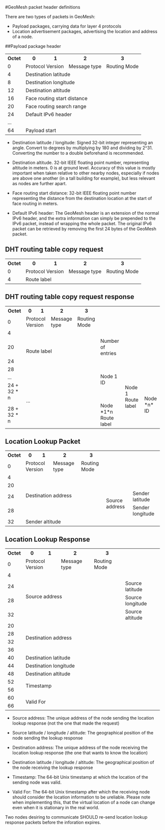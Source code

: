 #GeoMesh packet header definitions

There are two types of packets in GeoMesh:

* Payload packages, carrying data for layer 4 protocols
* Location advertisement packages, advertising the location and address of a node.

##Payload package header

<table>
<tr>
<th>Octet</th>
<th>0</th>
<th>1</th>
<th>2</th>
<th>3</th>
</tr>
<tr>
<td>0</td>
<td colspan="2">Protocol Version</td>
<td>Message type</td>
<td>Routing Mode</td>
</tr>
<tr>
<td>4</td>
<td colspan="4">Destination latitude</td>
</tr>
<tr>
<td>8</td>
<td colspan="4">Destination longitude</td>
</tr>
<tr>
<td>12</td>
<td colspan="4">Destination altitude</td>
</tr>
<tr>
<td>16</td>
<td colspan="4">Face routing start distance</td>
</tr>
<tr>
<td>20</td>
<td colspan="4">Face routing search range</td>
</tr>
<tr>
<td>24</td>
<td colspan="4">Default IPv6 header</td>
</tr>
<tr>
<td>...</td>
<td colspan="4"></td>
</tr>
<tr>
<td>64</td>
<td colspan="4">Payload start</td>
</tr>
</table>

* Destination latitude / longitude: Signed 32-bit integer representing an angle. Convert to degrees by multiplying by
180 and dividing by 2^31. Converting the number to a double beforehand is recommended.

* Destination altitude. 32-bit IEEE floating point number, representing altitude in meters. 0 is at ground level.
Accuracy of this value is mostly important when taken relative to other nearby nodes, especially if nodes are above one
another (in a tall building for example), but less relevant as nodes are further apart.

* Face routing start distance: 32-bit IEEE floating point number representing the distance from the destination location
at the start of face routing in meters.

* Default IPv6 header: The GeoMesh header is an extension of the normal IPv6 header, and the extra information can simply be
prepended to the IPv6 packet, instead of wrapping the whole packet. The original IPv6 packet can be retrieved by removing
the first 24 bytes of the GeoMesh packet.

## DHT routing table copy request

<table>
<tr>
<th>Octet</th>
<th>0</th>
<th>1</th>
<th>2</th>
<th>3</th>
</tr>
<tr>
<td>0</td>
<td colspan="2">Protocol Version</td>
<td>Message type</td>
<td>Routing Mode</td>
</tr>
<tr>
<td>4</td>
<td colspan="4" rowspan="4">Route label</td>
</tr>
</table>

## DHT routing table copy request response

<table>
<tr>
<th>Octet</th>
<th>0</th>
<th>1</th>
<th>2</th>
<th>3</th>
</tr>
<tr>
<td>0</td>
<td colspan="2">Protocol Version</td>
<td>Message type</td>
<td>Routing Mode</td>
</tr>
<tr><td>4</td><td colspan="4" rowspan="4">Route label</td></tr>
<tr><td>20</td><td colspan="4">Number of entries</td></tr>
<tr><td>24</td><td colspan="4" rowspan="4">Node 1 ID</td></tr>
<tr><td>28</td><td colspan="4" rowspan="4">Node 1 Route label</td></tr>
<tr><td>...</td><td colspan="4" rowspan="8">...</td></tr>
<tr><td>24 + 32 * n</td><td colspan="4" rowspan="4">Node *n* ID</td></tr>
<tr><td>28 + 32 * n</td><td colspan="4" rowspan="4">Node *1*n Route label</td></tr>
</table>

## Location Lookup Packet

<table>
<tr>
<th>Octet</th>
<th>0</th>
<th>1</th>
<th>2</th>
<th>3</th>
</tr>
<tr>
<td>0</td>
<td colspan="2">Protocol Version</td>
<td>Message type</td>
<td>Routing Mode</td>
</tr>
<tr>
<td>4</td>
<td colspan="4" rowspan="4">Destination address</td>
</tr>
<tr>
<td>20</td>
<td colspan="4" rowspan="4">Source address</td>
</tr>
<tr>
<td>24</td>
<td colspan="4">Sender latitude</td>
</tr>
<tr>
<td>28</td>
<td colspan="4">Sender longitude</td>
</tr>
<tr>
<td>32</td>
<td colspan="4">Sender altitude</td>
</tr>
</table>

## Location Lookup Response

<table>
<tr>
<th>Octet</th>
<th>0</th>
<th>1</th>
<th>2</th>
<th>3</th>
</tr>
<tr>
<td>0</td>
<td colspan="2">Protocol Version</td>
<td>Message type</td>
<td>Routing Mode</td>
</tr>
<tr>
<td>4</td>
<td colspan="4" rowspan="4">Source address</td>
</tr>
<tr>
<td>24</td>
<td colspan="4">Source latitude</td>
</tr>
<tr>
<td>28</td>
<td colspan="4">Source longitude</td>
</tr>
<tr>
<td>32</td>
<td colspan="4">Source altitude</td>
</tr>
<tr>
<td>20</td>
<td colspan="4" rowspan="4">Destination address</td>
</tr>
<tr><td>28</td></tr>
<tr><td>32</td></tr>
<tr><td>36</td></tr>
<tr><td>40</td><td colspan="4">Destination latitude</td></tr>
<tr><td>44</td><td colspan="4">Destination longitude</td></tr>
<tr><td>48</td><td colspan="4">Destination altitude</td></tr>
<tr><td>52</td><td colspan="4" rowspan="2">Timestamp</td></tr>
<tr><td>56</td></tr>
<tr><td>60</td><td colspan="4" rowspan="2">Valid For</td></tr>
<tr><td>66</td></tr>
</table>

* Source address: The unique address of the node sending the location lookup response (not the one that made the request)

* Source latitude / longitude / altitude: The geographical position of the node sending the lookup response

* Destination address: The unique address of the node receiving the location lookup response (the one that wants to know the location)

* Destination latitude / longitude / altitude: The geographical position of the node receiving the lookup response

* Timestamp: The 64-bit Unix timestamp at which the location of the sending node was valid.

* Valid For: The 64-bit Unix timestamp after which the receiving node should consider
  the location information to be ureliable. Please note when implementing this, that the virtual location of a node
  can change even when it is stationary in the real world.

Two nodes desiring to communicate SHOULD re-send location lookup response packets before the inforation expires.